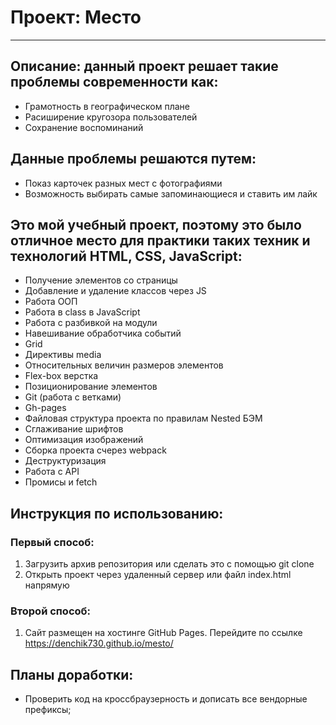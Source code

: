 # Проект: Место

---

## Описание: данный проект решает такие проблемы современности как:

- Грамотность в географическом плане
- Расиширение кругозора пользователей
- Сохранение воспоминаний

## Данные проблемы решаются путем:

- Показ карточек разных мест с фотографиями
- Возможность выбирать самые запоминающиеся и ставить им лайк

## Это мой учебный проект, поэтому это было отличное место для практики таких техник и технологий HTML, CSS, JavaScript:

- Получение элементов со страницы
- Добавление и удаление классов через JS
- Работа ООП
- Работа в class в JavaScript
- Работа с разбивкой на модули
- Навешивание обработчика событий
- Grid
- Директивы media
- Относительных величин размеров элементов
- Flex-box верстка
- Позиционирование элементов
- Git (работа с ветками)
- Gh-pages
- Файловая структура проекта по правилам Nested БЭМ
- Сглаживание шрифтов
- Оптимизация изображений
- Сборка проекта счерез webpack
- Деструктуризация
- Работа с API
- Промисы и fetch

## Инструкция по использованию:

### Первый способ:

1. Загрузить архив репозитория или сделать это с помощью git clone
2. Открыть проект через удаленный сервер или файл index.html напрямую

### Второй способ:

1. Сайт размещен на хостинге GitHub Pages. Перейдите по ссылке https://denchik730.github.io/mesto/

## Планы доработки:

- Проверить код на кроссбраузерность и дописать все вендорные префиксы;
